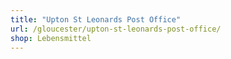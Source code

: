 ```yaml
---
title: "Upton St Leonards Post Office"
url: /gloucester/upton-st-leonards-post-office/
shop: Lebensmittel
---
```

